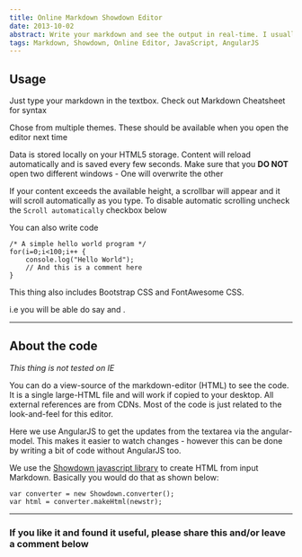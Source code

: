 ```yaml
---
title: Online Markdown Showdown Editor 
date: 2013-10-02
abstract: Write your markdown and see the output in real-time. I usually write my posts in Markdown format (specifically Showdown). Its easier and speedier to write my content and see that rendered in real time. The editor is online and stores your content in Local storage
tags: Markdown, Showdown, Online Editor, JavaScript, AngularJS
---
```


## Usage

Just type your markdown in the textbox. Check out Markdown Cheatsheet for syntax

Chose from multiple themes. These should be available when you open the editor next time

Data is stored locally on your HTML5 storage. Content will reload automatically and is saved every few seconds. Make sure that you **DO NOT** open two different windows - One will overwrite the other

If your content exceeds the available height, a scrollbar will appear and it will scroll automatically as you type. To disable automatic scrolling uncheck the ```Scroll automatically``` checkbox below

You can also write code 

```
/* A simple hello world program */
for(i=0;i<100;i++ {
    console.log("Hello World");
    // And this is a comment here
}
```

This thing also includes Bootstrap CSS and FontAwesome CSS. 

i.e you will be able do say <i class="icon-smile"></i> and <i class="icon-glass"></i>. 

---

## About the code

*This thing is not tested on IE* 

You can do a view-source of the markdown-editor (HTML) to see the code. It is a single large-HTML file and will work if copied to your desktop. All external references are from CDNs. Most of the code is just related to the look-and-feel for this editor.

Here we use AngularJS to get the updates from the textarea via the angular-model. This makes it easier to watch changes - however this can be done by writing a bit of code without AngularJS too.

We use the [Showdown javascript library](https://github.com/coreyti/showdown) to create HTML from input Markdown. Basically you would do that as shown below:

```
var converter = new Showdown.converter();
var html = converter.makeHtml(newstr);
```

---


### If you like it and found it useful, please share this and/or leave a comment below

 